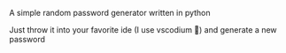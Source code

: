 A simple random password generator written in python

Just throw it into your favorite ide (I use vscodium 🙂) and generate a new password
